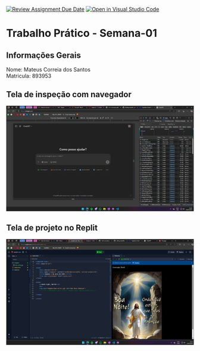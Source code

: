 [![Review Assignment Due Date](https://classroom.github.com/assets/deadline-readme-button-22041afd0340ce965d47ae6ef1cefeee28c7c493a6346c4f15d667ab976d596c.svg)](https://classroom.github.com/a/obNX3F-y)
[![Open in Visual Studio Code](https://classroom.github.com/assets/open-in-vscode-2e0aaae1b6195c2367325f4f02e2d04e9abb55f0b24a779b69b11b9e10269abc.svg)](https://classroom.github.com/online_ide?assignment_repo_id=18233471&assignment_repo_type=AssignmentRepo)
# Trabalho Prático - Semana-01

## Informações Gerais
Nome: Mateus Correia dos Santos  
Matricula: 893953

## Tela de inspeção com navegador

![Ferarmentas de desenvolvedor](imagens/ferramentas-desenv.png)

## Tela de projeto no Replit

![Tela do Replit](imagens/replit.png)